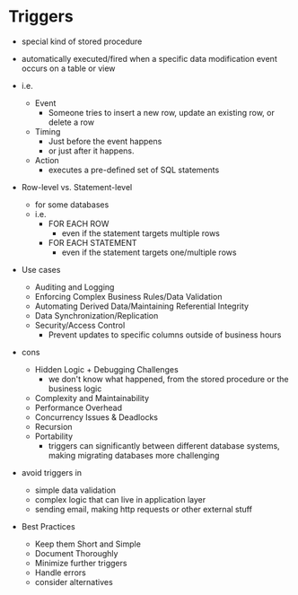 # Triggers

* special kind of stored procedure
* automatically executed/fired when a specific data modification event occurs on a table or view

* i.e.
    * Event
        * Someone tries to insert a new row, update an existing row, or delete a row
    * Timing
        * Just before the event happens
        * or just after it happens.
    * Action
        * executes a pre-defined set of SQL statements


* Row-level vs. Statement-level
    * for some databases
    * i.e.
        * FOR EACH ROW
            * even if the statement targets multiple rows
        * FOR EACH STATEMENT
            * even if the statement targets one/multiple rows

* Use cases
    * Auditing and Logging
    * Enforcing Complex Business Rules/Data Validation
    * Automating Derived Data/Maintaining Referential Integrity 
    * Data Synchronization/Replication
    * Security/Access Control
        * Prevent updates to specific columns outside of business hours

* cons
    * Hidden Logic + Debugging Challenges
        * we don't know what happened, from the stored procedure or the business logic
    * Complexity and Maintainability
    * Performance Overhead
    * Concurrency Issues & Deadlocks
    * Recursion
    * Portability
        * triggers can significantly between different database systems, making migrating databases more challenging 

* avoid triggers in
    * simple data validation
    * complex logic that can live in application layer
    * sending email, making http requests or other external stuff

* Best Practices
    * Keep them Short and Simple
    * Document Thoroughly
    * Minimize further triggers
    * Handle errors
    * consider alternatives
